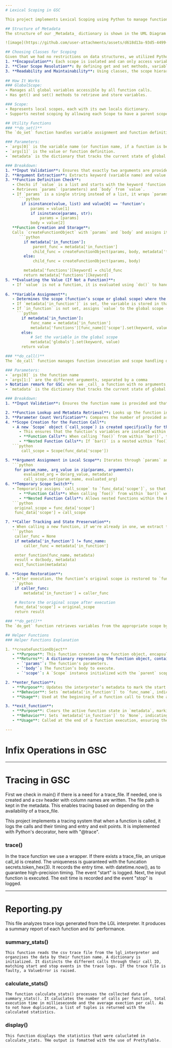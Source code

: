 ```yaml
---
# Lexical Scoping in GSC

This project implements Lexical Scoping using Python to manage function calls, scoping, and metadata handling. Our approach closely follows the lecture structure by creating a dictionary-based structure to pass and track metadata, which we represent through Python classes for added flexibility and organization.

## Structure of Metadata
The structure of our _Metadata_ dictionary is shown in the UML Diagram below, providing an overview of how function calls, scope, and variables are managed.

![image](https://github.com/user-attachments/assets/d618d13a-93d5-4499-9866-3bd169ab771f)

## Choosing Classes for Scoping
Given that we had no restrictions on data structures, we utilized Python classes to represent both global and local scopes. This choice makes it easier to manage nested scopes and provides clear advantages, such as encapsulation and ease of access.
1. **Encapsulation**: Each scope is isolated and can only access variables within its own or its parent scope.
2. **Clear Scope Resolution**: By defining get and set methods, variables are located efficiently either within the local scope or its parent.
3. **Readability and Maintainability**: Using classes, the scope hierarchy is more intuitive, and modifications are easier to manage.
   
## How It Works
### GlobalScope:
- Manages all global variables accessible by all function calls.
- Has get() and set() methods to retrieve and store variables.

### Scope:
- Represents local scopes, each with its own locals dictionary.
- Supports nested scoping by allowing each Scope to have a parent scope, enabling the retrieval of variables from outer scopes if not found locally.

## Utility Functions
### **do_set()**
The `do_set` function handles variable assignment and function definition within the correct scope (global or local). It also updates the program’s metadata dictionary to track variables and function definitions effectively.

### Parameters:
- `args[0]` is the variable name (or function name, if a function is being defined).
- `args[1]` is the value or function definition.
- `metadata` is the dictionary that tracks the current state of global and local variables, functions, and scope context.

### Breakdown:
1. **Input Validation**: Ensures that exactly two arguments are provided and that the variable name is a string.
2. **Argument Extraction**: Extracts keyword (variable name) and value from `args`.
3. **Function Definition Check**:
   - Checks if `value` is a list and starts with the keyword 'function', indicating a function definition.
   - Retrieves `params` (parameters) and `body` from `value`.
   - If `params` is a single string instead of a list, it wraps `params` in a list, ensuring consistency in parameter structure. This standardization enables `do_get()` to expect a list of parameters consistently.
      ```python
       if isinstance(value, list) and value[0] == 'function':
           params = value[1]
           if isinstance(params, str):
               params = [params]
           body = value[2]
   **Function Creation and Storage**:
   Calls `createFunctionObject` with `params` and `body` and assigns it to `metadata['functions']` under the keyword. If we are currently in a function call, this means that we're dealing with a nested function, so we link these two with a parent-child relation
      ```python
        if metadata['in_function']:
            parent_func = metadata['in_function']
            child_func = createFunctionObject(params, body, metadata['functions'][parent_func]['scope'])
        else:
            child_func = createFunctionObject(params, body)

        metadata['functions'][keyword] = child_func
        return metadata['functions'][keyword]
5. **Evaluating the Value (If Not a Function)**:
   - If `value` is not a function, it is evaluated using `do()` to handle any expressions.
   
6. **Variable Assignment**:
   - Determines the scope (function’s scope or global scope) where the variable should be stored based on the `in_function` flag in `metadata`:
   - If `metadata['in_function']` is set, the variable is stored in that function’s local scope by accessing the specific `Scope()` object in `metadata['functions']`.
   - If `in_function` is not set, assigns `value` to the global scope (`metadata['globals']`).
     ```python
       if metadata['in_function']:
           func_name = metadata['in_function']
           metadata['functions'][func_name]['scope'].set(keyword, value)
       else:
           # Set the variable in the global scope
           metadata['globals'].set(keyword, value)
       return value

### **do_call()**
The `do_call` function manages function invocation and scope handling during calls. It ensures that the correct parameters are passed, creates an isolated scope for each call, and switches back to the previous scope upon completion.

### Parameters:
- `args[0]` is the function name 
- `args[1:]` are the different arguments, separated by a comma
> Notation remark for GSC: when we _call_ a function with no arguments, we call only the name (e.g. `["call", "foo"]`) while when we _set_ a function with no arguments we pass an empty list of arguments (e.g. `["set", "foo", ["function", [], [ ... ] ] ]`
- `metadata` is the dictionary that tracks the current state of global and local variables, functions, and scope context.

### Breakdown:
1. **Input Validation**: Ensures the function name is provided and that it is a string, preventing potential errors from misformatted calls or nonexistent functions.

2. **Function Lookup and Metadata Retrieval**: Looks up the function in `metadata['functions']` and retrieves the function’s parameters (`params`) and body (`body`). 
3. **Parameter Count Verification**: Compares the number of provided arguments to the function’s expected parameters. This is especially important to prevent execution issues in complex or nested function calls.
4. **Scope Creation for the Function Call**:
   - A new `Scope` object (`call_scope`) is created specifically for the function call, with its parent set to the function’s original scope, preserving lexical scoping:
      - This ensures that the function’s variables are isolated within this call, avoiding conflicts with variables outside the function.
      - **Function Calls**: When calling `foo()` from within `bar()`, the implementation supports passing variables from `bar()` to `foo()`, allowing shared access when necessary. The local `call_scope` for `foo()` is a child of `foo`'s original scope, maintaining independence while enabling variable inheritance if required.
      - **Nested Function Calls**: If `bar()` is a nested within `foo()` then this process will be redundant (`bar()`'s scope is already `foo()`'s scopes's child, because of the implementation of the do_set() function) but still corrent, we will still pass the arguments in the call (if they're needed) and `bar()` will have access both to `call_scope` and `call_scope.parent`.
   ```python
       call_scope = Scope(func_data['scope'])

5. **Argument Assignment in Local Scope**: Iterates through `params` and `arguments`, evaluating each argument using `do()`, and sets it in `call_scope`.
   ```python
    for param_name, arg_value in zip(params, arguments):
        evaluated_arg = do(arg_value, metadata)
        call_scope.set(param_name, evaluated_arg)
6. **Temporary Scope Switch**:
   - Temporarily assigns `call_scope` to `func_data['scope']`, so that variable lookups within this function use this specific scope. 
      - **Function Calls**: When calling `foo()` from within `bar()` we can have access to variables defined in `bar()` if they are passed as arguments in the call to `foo()`. This ensures the function operates within its unique scope during execution, maintaining proper isolation.
      - **Nested Function Calls**: Allows nested functions within the body to reference local variables or, if necessary, to fall back on their parent scope according to lexical scoping rules.
   ```python
    original_scope = func_data['scope']
    func_data['scope'] = call_scope

7. **Caller Tracking and State Preservation**:
   - When calling a new function, if we're already in one, we extract the caller and store it, then we change `metadata['in_function']` to make it updated to the current function name, and then we run it. After the function call, `metadata['in_function']` reverts to the previous caller or to a global state if returning from a top-level call. This make sure we're preserving the call stack
   ```python
    caller_func = None
    if metadata['in_function'] != func_name:
        caller_func = metadata['in_function']

    enter_function(func_name, metadata)
    result = do(body, metadata)
    exit_function(metadata)

8. **Scope Restoration**:
   - After execution, the function’s original scope is restored to `func_data['scope']`, ensuring any state or variable changes are kept within the function’s isolated call scope. This restoration prevents residual state leakage between different calls or recursive instances, allowing each function to execute independently.
   ```python
    if caller_func:
        metadata['in_function'] = caller_func

    # Restore the original scope after execution
    func_data['scope'] = original_scope
    return result

### **do_get()**
The `do_get` function retrieves variables from the appropriate scope by checking the current function’s scope first. If the variable is not found, it falls first back to the parent scope (only if it's a nested function) else to the global scope. This process ensures efficient scope resolution, following typical lexical scoping rules.

## Helper Functions
### Helper Functions Explanation

1. **createFunctionObject**
   - **Purpose**: This function creates a new function object, encapsulating details necessary for the interpreter to manage each function’s parameters, body, and scope.
   - **Returns**: A dictionary representing the function object, containing:
     - `'params'`: The function's parameters.
     - `'body'`: The function’s body to execute.
     - `'scope'`: A `Scope` instance initialized with the `parent` scope (if provided), which preserves lexical scoping by linking this function’s scope to its parent (only if it's a nested function) else the parent will be the global scope.

2. **enter_function**:
   - **Purpose**: Updates the interpreter’s metadata to mark the start of a function execution.
   - **Behavior**: Sets `metadata['in_function']` to `func_name`, indicating the interpreter is actively executing this function.
   - **Usage**: Used at the beginning of a function call to track the active function, aiding in managing function nesting and lexical scoping.

3. **exit_function**:
   - **Purpose**: Clears the active function state in `metadata`, marking the end of a function call.
   - **Behavior**: Sets `metadata['in_function']` to `None`, indicating the interpreter has exited the current function context.
   - **Usage**: Called at the end of a function execution, ensuring the interpreter correctly resets its state, supporting seamless transitions between function calls.

---
```

# Infix Operations in GSC

---
# Tracing in GSC

First we check in main() if there is a need for a trace_file. If needed, one is created and a csv header with column names are written. The file path is kept in the metadata. This enables tracing based on depending on the availability of a trace_file.

This project implements a tracing system that when a function is called, it logs the calls and their timing and entry and exit points. It is implemented with Python's decorator, here with "@trace".

### **trace()**
In the trace function we use a wrapper. If there exists a trace_file, an unique call_id is created. The uniqueness is guaranteed with the funcation secrets.token_hex(3). It records the entry time. with datetime.now(), as to guarantee high-precision timing. The event "start" is logged. Next, the input function is executed. The exit time is recorded and the event "stop" is logged.


---
# Reporting.py
This file analyzes trace logs generated from the LGL interpreter. It produces a summary report of each function and its' performance.

### **summary_stats()**
    This function reads the csv trace file from the lgl_interpreter and organzises the data by their function name. A dictionary is initialized. It distincts the different calls through their call ID, matching start and stop events in the trace logs. If the trace file is faulty, a ValueError is raised.

### **calculate_stats()**
    The function calculate_stats() processes the collected data of summary_stats(). It caluclates the number of calls per function, total execution time in millieseconde and the average exection per call. As to not have duplicates, a list of tuples is returned with the calculated statistics.

### **display()**
    This function displays the statistics that were caluclated in calculate_stats. THe output is fomatted with the use of PrettyTable.
